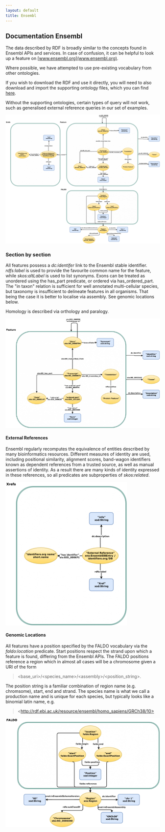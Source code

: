 ```yaml
---
layout: default
title: Ensembl
---
```

## Documentation Ensembl

The data described by RDF is broadly similar to the concepts found in Ensembl APIs and services. In case of confusion, it can be helpful to look up a feature on [www.ensembl.org](www.ensembl.org).

Where possible, we have attempted to use pre-existing vocabulary from other ontologies.

If you wish to download the RDF and use it directly, you will need to also download and import the supporting ontology files, which you can find [here](https://github.com/Ensembl/VersioningService/tree/master/rdf-support-files).

Without the supporting ontologies, certain types of query will not work, such as generalised external reference queries in our set of examples.


![ensembl_schema](../static/ensembl/ensembl_schema-1180x980.png)

### Section by section

All features possess a *dc:identifer* link to the Ensembl stable identifier. *rdfs:label* is used to provide the favourite common name for the feature, while *skos:altLabel* is used to list synonyms. Exons can be treated as unordered using the has_part predicate, or ordered via has_ordered_part. The "in taxon" relation is sufficient for well annotated multi-cellular species, but taxonomy is insufficient to delineate features in all organisms. That being the case it is better to localise via assembly. See genomic locations below.

Homology is described via orthology and paralogy.

![ensembl_gene_model](../static/ensembl/ensembl_gene_model-760x539.png)

#### External References
Ensembl regularly recomputes the equivalence of entities described by many bioinformatics resources. Different measures of identity are used, including positional similarity, alignment scores, band-wagon identifiers known as dependent references from a trusted source, as well as manual assertions of identity. As a result there are many kinds of identity expressed in these references, so all predicates are subproperties of *skos:related*.


![ensembl_xref](../static/ensembl/ensembl_xref_section-396x467.png)

#### Genomic Locations
All features have a position specified by the FALDO vocabulary via the *faldo:location* predicate. Start positions respect the strand upon which a feature is found, differing from the Ensembl APIs. The FALDO positions reference a region which in almost all cases will be a chromosome given a URI of the form
> &#60;base_uri>/&#60;species_name>/&#60;assembly>/&#60;position_string>.

The position string is a familiar combination of region name (e.g. chromsome), start, end and strand. The species name is what we call a production name and is unique for each species, but typically looks like a binomial latin name, e.g.
> &#60;http://rdf.ebi.ac.uk/resource/ensembl/homo_sapiens/GRCh38/10>

![ensembl_xref](../static/ensembl/ensembl_faldo_section-628x442.png)

